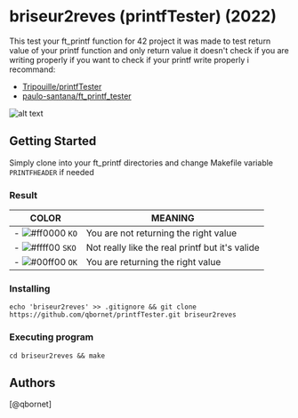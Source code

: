 # briseur2reves (printfTester) (2022)

This test your ft_printf function for 42 project it was made to test return value of your printf function and only return value it doesn't check if you are writing properly if you want to check if your printf write properly i recommand:

- [Tripouille/printfTester](https://github.com/Tripouille/printfTester)
- [paulo-santana/ft_printf_tester](https://github.com/paulo-santana/ft_printf_tester)


![alt text](https://i.imgur.com/c0gTFGf.png)

## Getting Started

Simply clone into your ft_printf directories and change Makefile variable `PRINTFHEADER` if needed

### Result

| COLOR | MEANING | 
| ------------- | ------------- |
| - ![#ff0000](https://via.placeholder.com/15/ff0000/ff0000.png) `KO` | You are not returning the right value |
| - ![#ffff00](https://via.placeholder.com/15/ffff00/ffff00.png) `SKO` | Not really like the real printf but it's valide |
| - ![#00ff00](https://via.placeholder.com/15/00ff00/00ff00.png) `OK` | You are returning the right value |




### Installing

```
echo 'briseur2reves' >> .gitignore && git clone https://github.com/qbornet/printfTester.git briseur2reves
```


### Executing program

```
cd briseur2reves && make
```



## Authors

[@qbornet]
